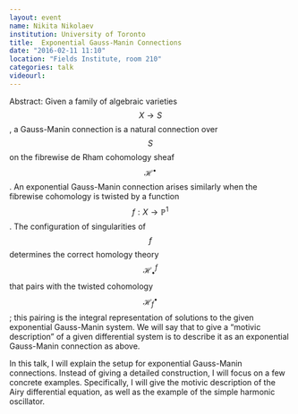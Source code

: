 ```yaml
---
layout: event
name: Nikita Nikolaev
institution: University of Toronto
title:  Exponential Gauss-Manin Connections
date: "2016-02-11 11:10"
location: "Fields Institute, room 210"
categories: talk
videourl:
---
```

Abstract: Given a family of algebraic varieties $$X \rightarrow S$$, a Gauss-Manin connection is a natural connection over $$S$$ on the fibrewise de Rham cohomology sheaf $$\mathcal{H}^\bullet$$. An exponential Gauss-Manin connection arises similarly when the fibrewise cohomology is twisted by a function $$f : X \rightarrow \mathbb{P}^1$$. The configuration of singularities of $$f$$ determines the correct homology theory $$\mathcal{H}^f_\bullet$$ that pairs with the twisted cohomology $$\mathcal{H}^\bullet_f$$; this pairing is the integral representation of solutions to the given exponential Gauss-Manin system. We will say that to give a “motivic description” of a given differential system is to describe it as an exponential Gauss-Manin connection as above.

In this talk, I will explain the setup for exponential Gauss-Manin connections. Instead of giving a detailed construction, I will focus on a few concrete examples. Specifically, I will give the motivic description of the Airy differential equation, as well as the example of the simple harmonic oscillator.

